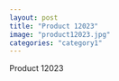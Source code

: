 ```yaml
---
layout: post
title: "Product 12023"
image: "product12023.jpg"
categories: "category1"
---
```

Product 12023
